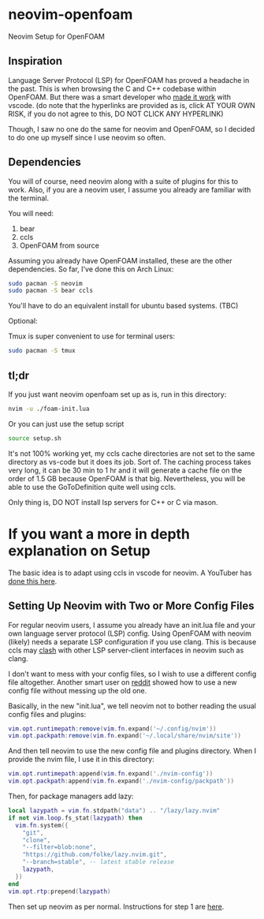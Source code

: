 # neovim-openfoam
Neovim Setup for OpenFOAM

## Inspiration

Language Server Protocol (LSP) for OpenFOAM has proved a headache 
in the past. This is when browsing the C and C++ codebase within 
OpenFOAM. But there was a smart developer who 
[made it work](https://openfoamwiki.net/index.php/HowTo_Use_OpenFOAM_with_Visual_Studio_Code)
with vscode. (do note that the hyperlinks are provided 
as is, click AT YOUR OWN RISK, if you do not agree to this, 
DO NOT CLICK ANY HYPERLINK)

Though, I saw no one do the same for neovim and OpenFOAM, so I decided 
to do one up myself since I use neovim so often. 


## Dependencies 

You will of course, need neovim along with a suite of plugins for this 
to work. Also, if you are a neovim user, I assume you already are 
familiar with the terminal.

You will need:

1. bear
2. ccls
3. OpenFOAM from source

Assuming you already have OpenFOAM installed, these are the other 
dependencies. So far, I've done this on Arch Linux:
```bash
sudo pacman -S neovim
sudo pacman -S bear ccls
```
You'll have to do an equivalent install for ubuntu based systems. 
(TBC)

Optional:

Tmux is super convenient to use for terminal users:
```bash
sudo pacman -S tmux
```



## tl;dr

If you just want neovim openfoam set up as is, run in this 
directory:

```bash
nvim -u ./foam-init.lua
```
Or you can just use the setup script 

```bash
source setup.sh
```

It's not 100% working yet, my ccls cache directories are not 
set to the same directory as vs-code but it does its job. Sort of.
The caching process takes very long, it can be 30 min to 1 hr and it 
will generate a cache file on the order of 1.5 GB because OpenFOAM is 
that big. Nevertheless, you will be able to use the GoToDefinition 
quite well using ccls.

Only thing is, DO NOT install lsp servers for C++ or C via mason.

# If you want a more in depth explanation on Setup

The basic idea is to adapt using ccls in vscode for neovim. A 
YouTuber has [done this here](https://www.youtube.com/watch?v=IR6pfkqjbw8).

## Setting Up Neovim with Two or More Config Files

For regular neovim users, I assume you already have an init.lua file 
and your own language server protocol (LSP) config. Using OpenFOAM with 
neovim (likely) needs a separate LSP configuration if you use clang. This 
is because ccls may [clash](https://github.com/ranjithshegde/ccls.nvim)
with other LSP server-client interfaces in neovim such as clang. 

I don't want to mess with your config files, so I wish to use a different 
config file altogether. Another smart user on
[reddit](https://www.reddit.com/r/neovim/comments/wk3r2s/question_keeping_multiple_configs_of_neovim/)
showed how to use a new config file without messing up the old one.

Basically, in the new "init.lua", we tell neovim not to bother reading 
the usual config files and plugins:

```lua
vim.opt.runtimepath:remove(vim.fn.expand('~/.config/nvim'))
vim.opt.packpath:remove(vim.fn.expand('~/.local/share/nvim/site'))
```

And then tell neovim to use the new config file and plugins directory.
When I provide the nvim file, I use it in this directory:

```lua
vim.opt.runtimepath:append(vim.fn.expand('./nvim-config'))
vim.opt.packpath:append(vim.fn.expand('./nvim-config/packpath'))
```

Then, for package managers add lazy:

```lua
local lazypath = vim.fn.stdpath("data") .. "/lazy/lazy.nvim"
if not vim.loop.fs_stat(lazypath) then
  vim.fn.system({
    "git",
    "clone",
    "--filter=blob:none",
    "https://github.com/folke/lazy.nvim.git",
    "--branch=stable", -- latest stable release
    lazypath,
  })
end
vim.opt.rtp:prepend(lazypath)
```

Then set up neovim as per normal. Instructions for step 1 are 
[here](./step_1_basic_setup).
